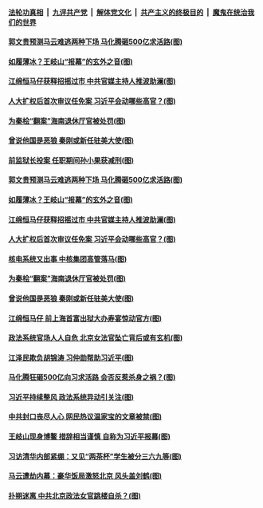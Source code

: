 ####  [法轮功真相](../../../../basic/blob/master/README.md?t=04230332) &nbsp;|&nbsp; [九评共产党](../../../../9ping.md/blob/master/README.md?t=04230332) &nbsp;|&nbsp; [解体党文化](../../../../jtdwh.md/blob/master/README.md?t=04230332)  &nbsp;|&nbsp; [共产主义的终极目的](../../../../gczydzjmd.md/blob/master/README.md?t=04230332) &nbsp;|&nbsp; [魔鬼在统治我们的世界](../../../../mgztzwmdsj.md/blob/master/README.md?t=04230332) 

#### [郭文贵预测马云难逃两种下场 马化腾砸500亿求活路(图)](../pages/p2/969484.md?t=04230332) 

#### [如履薄冰？王岐山“报幕”的玄外之音(图)](../pages/p2/969509.md?t=04230332) 

#### [江绵恒马仔获释招摇过市 中共官媒主持人推波助澜(图)](../pages/p2/969498.md?t=04230332) 

#### [人大扩权后首次审议任免案 习近平会动哪些高官？(图)](../pages/p2/969493.md?t=04230332) 

#### [为秦桧“翻案”海南退休厅官被处罚(图)](../pages/p2/969418.md?t=04230332) 

#### [曾说他国是恶狼 秦刚或新任驻美大使(图)](../pages/p2/969412.md?t=04230332) 

#### [前监狱长投案 任职期间孙小果获减刑(图)](../pages/p2/969547.md?t=04230332) 

#### [郭文贵预测马云难逃两种下场 马化腾砸500亿求活路(图)](../pages/p2/969484.md?t=04230332) 

#### [如履薄冰？王岐山“报幕”的玄外之音(图)](../pages/p2/969509.md?t=04230332) 

#### [江绵恒马仔获释招摇过市 中共官媒主持人推波助澜(图)](../pages/p2/969498.md?t=04230332) 

#### [人大扩权后首次审议任免案 习近平会动哪些高官？(图)](../pages/p2/969493.md?t=04230332) 

#### [核电系统又出事 中核集团高管落马(图)](../pages/p2/969427.md?t=04230332) 

#### [为秦桧“翻案”海南退休厅官被处罚(图)](../pages/p2/969418.md?t=04230332) 


#### [曾说他国是恶狼 秦刚或新任驻美大使(图)](../pages/p2/969412.md?t=04230332) 

#### [江绵恒马仔 前上海首富出狱大办寿宴惊动官方(图)](../pages/p2/969398.md?t=04230332) 

#### [政法系统官场人人自危 北京女法官坠亡背后或有玄机(图)](../pages/p2/969404.md?t=04230332) 

#### [江泽民欺负胡锦涛 习仲勋帮助习近平(图)](../pages/p2/969396.md?t=04230332) 

#### [马化腾狂砸500亿向习求活路 会否反惹杀身之祸？(图)](../pages/p2/969369.md?t=04230332) 

#### [习近平持续整风 政法系统异动引关注(图)](../pages/p2/969348.md?t=04230332) 

#### [中共封口丧尽人心 网民热议温家宝的文章被禁(图)](../pages/p2/969290.md?t=04230332) 

#### [王岐山现身博鳌 措辞相当谨慎 自称为习近平报幕(图)](../pages/p2/969313.md?t=04230332) 

#### [习访清华内部紧绷：又见“两茶杯”学生被分三六九等(图)](../pages/p2/969307.md?t=04230332) 


#### [马云遭劫内幕：豪华饭局激怒北京 风头盖刘鹤(图)](../pages/p2/969287.md?t=04230332) 

#### [扑朔迷离 中共北京政法女官跳楼自杀？(图)](../pages/p2/969285.md?t=04230332) 

